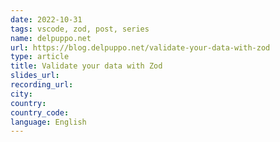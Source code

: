 ```yaml
---
date: 2022-10-31
tags: vscode, zod, post, series
name: delpuppo.net
url: https://blog.delpuppo.net/validate-your-data-with-zod
type: article
title: Validate your data with Zod
slides_url:
recording_url:
city:
country:
country_code:
language: English
---
```

